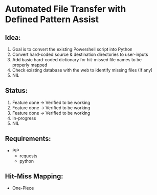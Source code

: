 # Automated File Transfer with Defined Pattern Assist

## Idea:
1. Goal is to convert the existing Powershell script into Python
2. Convert hard-coded source & destination directories to user-inputs
3. Add basic hard-coded dictionary for hit-missed file names to be properly mapped
4. Check existing database with the web to identify missing files (If any)
5. NIL

## Status:
1. Feature done -> Verified to be working
2. Feature done -> Verified to be working
3. Feature done -> Verified to be working
4. In-progress
5. NIL

## Requirements:
- PIP
  - requests
  - python

## Hit-Miss Mapping:
- One-Piece